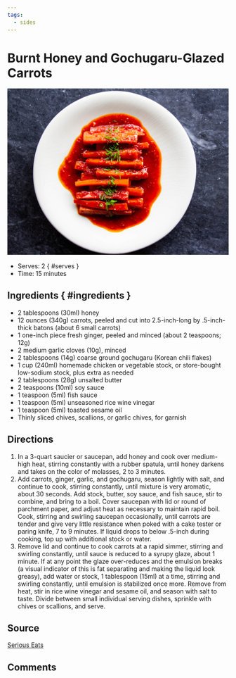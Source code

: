 ```yaml
---
tags:
  - sides
---
```

# Burnt Honey and Gochugaru-Glazed Carrots

![Recipe picture](../images/burnt_honey_and-0.png)

- Serves: 2
{ #serves }
- Time: 15 minutes

## Ingredients { #ingredients }

- 2 tablespoons (30ml) honey
- 12 ounces (340g) carrots, peeled and cut into 2.5-inch-long by .5-inch-thick batons (about 6 small carrots)
- 1 one-inch piece fresh ginger, peeled and minced (about 2 teaspoons; 12g)
- 2 medium garlic cloves (10g), minced
- 2 tablespoons (14g) coarse ground gochugaru (Korean chili flakes)
- 1 cup (240ml) homemade chicken or vegetable stock, or store-bought low-sodium stock, plus extra as needed
- 2 tablespoons (28g) unsalted butter
- 2 teaspoons (10ml) soy sauce
- 1 teaspoon (5ml) fish sauce
- 1 teaspoon (5ml) unseasoned rice wine vinegar
- 1 teaspoon (5ml) toasted sesame oil
- Thinly sliced chives, scallions, or garlic chives, for garnish

## Directions

1. In a 3-quart saucier or saucepan, add honey and cook over medium-high heat, stirring constantly with a rubber spatula, until honey darkens and takes on the color of molasses, 2 to 3 minutes.
2. Add carrots, ginger, garlic, and gochugaru, season lightly with salt, and continue to cook, stirring constantly, until mixture is very aromatic, about 30 seconds. Add stock, butter, soy sauce, and fish sauce, stir to combine, and bring to a boil. Cover saucepan with lid or round of parchment paper, and adjust heat as necessary to maintain rapid boil. Cook, stirring and swirling saucepan occasionally, until carrots are tender and give very little resistance when poked with a cake tester or paring knife, 7 to 9 minutes. If liquid drops to below .5-inch during cooking, top up with additional stock or water.
3. Remove lid and continue to cook carrots at a rapid simmer, stirring and swirling constantly, until sauce is reduced to a syrupy glaze, about 1 minute. If at any point the glaze over-reduces and the emulsion breaks (a visual indicator of this is fat separating and making the liquid look greasy), add water or stock, 1 tablespoon (15ml) at a time, stirring and swirling constantly, until emulsion is stabilized once more. Remove from heat, stir in rice wine vinegar and sesame oil, and season with salt to taste. Divide between small individual serving dishes, sprinkle with chives or scallions, and serve.

## Source

[Serious Eats](https://www.seriouseats.com/recipes/2020/06/glazed-carrots-with-burnt-honey-and-gochugaru.html)

## Comments

